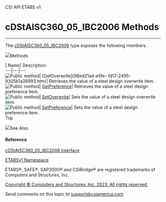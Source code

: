 ﻿

CSI API ETABS v1

# cDStAISC360_05_IBC2006 Methods  
  
---  
  
The [cDStAISC360_05_IBC2006](95d16455-f7a6-10e7-95d4-c9947549f89a.htm) type
exposes the following members.

![](../icons/SectionExpanded.png)Methods

| Name| Description  
---|---|---  
![Public method](../icons/pubmethod.gif)| [GetOverwrite](98ed21ad-e5fe-
fd17-2495-9305b1a38993.htm)|  Retrieves the value of a steel design overwrite
item.  
![Public method](../icons/pubmethod.gif)|
[GetPreference](4ae1d595-129f-44d5-1cb5-85a0dba4161a.htm)|  Retrieves the
value of a steel design preference item.  
![Public method](../icons/pubmethod.gif)|
[SetOverwrite](0ff3fdf1-c03d-3e21-a87e-8def8cc8e4aa.htm)|  Sets the value of a
steel design overwrite item.  
![Public method](../icons/pubmethod.gif)|
[SetPreference](1991a2d8-6cdb-1510-e6ac-44747e301734.htm)|  Sets the value of
a steel design preference item.  
Top

![](../icons/SectionExpanded.png)See Also

#### Reference

[cDStAISC360_05_IBC2006 Interface](95d16455-f7a6-10e7-95d4-c9947549f89a.htm)

[ETABSv1 Namespace](2780f1b8-2033-5289-2298-1cdb2a7508d9.htm)

ETABS®, SAFE®, SAP2000® and CSiBridge® are registered trademarks of Computers
and Structures, Inc.  

[Copyright © Computers and Structures, Inc. 2023. All rights
reserved.](http://www.csiamerica.com)

Send comments on this topic to
[support@csiamerica.com](mailto:support%40csiamerica.com?Subject=CSI%20API%20ETABS%20v1)

